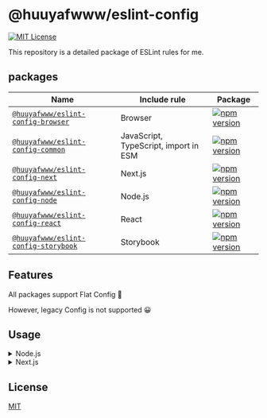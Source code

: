 
# @huuyafwww/eslint-config


[![MIT License](https://img.shields.io/badge/License-MIT-green.svg)](https://choosealicense.com/licenses/mit/)

This repository is a detailed package of ESLint rules for me.


## packages

|Name|Include rule|Package|
|---|---|---|
|[`@huuyafwww/eslint-config-browser`](packages/eslint-config-browser)|Browser|[![npm version](https://badge.fury.io/js/@huuyafwww%2Feslint-config-browser.svg)](https://www.npmjs.com/package/@huuyafwww/eslint-config-browser)|
|[`@huuyafwww/eslint-config-common`](packages/eslint-config-common)|JavaScript, TypeScript, import in ESM|[![npm version](https://badge.fury.io/js/@huuyafwww%2Feslint-config-common.svg)](https://www.npmjs.com/package/@huuyafwww/eslint-config-common)|
|[`@huuyafwww/eslint-config-next`](packages/eslint-config-next)|Next.js|[![npm version](https://badge.fury.io/js/@huuyafwww%2Feslint-config-next.svg)](https://www.npmjs.com/package/@huuyafwww/eslint-config-next)|
|[`@huuyafwww/eslint-config-node`](packages/eslint-config-node)|Node.js|[![npm version](https://badge.fury.io/js/@huuyafwww%2Feslint-config-node.svg)](https://www.npmjs.com/package/@huuyafwww/eslint-config-node)|
|[`@huuyafwww/eslint-config-react`](packages/eslint-config-react)|React|[![npm version](https://badge.fury.io/js/@huuyafwww%2Feslint-config-react.svg)](https://www.npmjs.com/package/@huuyafwww/eslint-config-react)|
|[`@huuyafwww/eslint-config-storybook`](packages/eslint-config-storybook)|Storybook|[![npm version](https://badge.fury.io/js/@huuyafwww%2Feslint-config-storybook.svg)](https://www.npmjs.com/package/@huuyafwww/eslint-config-storybook)|


## Features

All packages support Flat Config 🚀

However, legacy Config is not supported 😀

## Usage

<details>

<summary> Node.js</summary>

### Installation

```
pnpm add -D @huuyafwww/eslint-config-common @huuyafwww/eslint-config-node @praha/eslint-config-definer
```

### eslint.config.js

```javascript
import { define } from '@praha/eslint-config-definer';

import { common } from './dist/index.mjs';
import { node } from '../eslint-config-node/dist/index.mjs';

const config = define([
  common,
  node,
]);

export default config({
  tsconfigPath: './tsconfig.json',
});

```

</details>

<details>

<summary> Next.js</summary>

### Installation

```
pnpm add -D @huuyafwww/eslint-config-common @huuyafwww/eslint-config-browser @huuyafwww/eslint-config-react @huuyafwww/eslint-config-next @praha/eslint-config-definer

# Optional
pnpm add -D @huuyafwww/eslint-config-storybook
```

### eslint.config.js

```javascript
import { browser } from '@huuyafwww/eslint-config-browser';
import { common } from '@huuyafwww/eslint-config-common';
import { next } from '@huuyafwww/eslint-config-next';
import { react } from '@huuyafwww/eslint-config-react';
import { storybook } from '@huuyafwww/eslint-config-storybook';
import { define } from '@praha/eslint-config-definer';

const config = define([
  common,
  browser,
  react,
  next,
  storybook, // Optional
]);

export default config({
  tsconfigPath: './tsconfig.json',
});
```

</details>

## License

[MIT](https://github.com/huuyafwww/eslint-config/blob/main/LICENSE)
